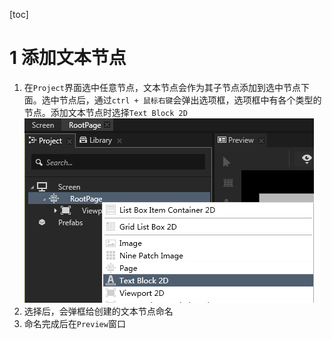 [toc]
# 1 添加文本节点
1. 在`Project`界面选中任意节点，文本节点会作为其子节点添加到选中节点下面。选中节点后，通过`ctrl + 鼠标右键`会弹出选项框，选项框中有各个类型的节点。添加文本节点时选择`Text Block 2D`
![](img/TextNode_1.png)
2. 选择后，会弹框给创建的文本节点命名
3. 命名完成后在`Preview`窗口